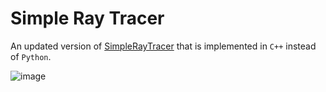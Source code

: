 # Simple Ray Tracer

An updated version of [SimpleRayTracer](https://github.com/ArijusGrotuzas/SimpleRayTracer) that is implemented in `C++` instead of `Python`.


![image](https://user-images.githubusercontent.com/50104866/147393260-e4fcd8b2-f4bc-4416-8cc2-8a9f2899bd4f.png)
